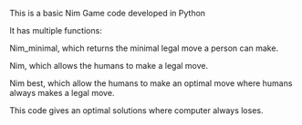 This is a basic Nim Game code developed in Python

It has multiple functions:

Nim_minimal, which returns the minimal legal move a person can make.

Nim, which allows the humans to make a legal move.

Nim best, which allow the humans to make an optimal move where humans always makes a legal move.

This code gives an optimal solutions where computer always loses.
